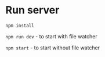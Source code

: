 # Run server

`npm install`

`npm run dev` - to start with file watcher

`npm start` - to start without file watcher
